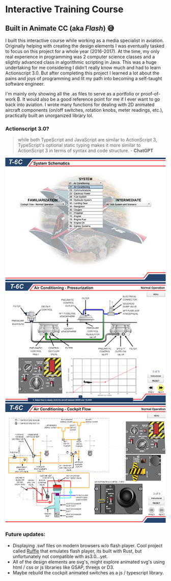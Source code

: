 Interactive Training Course
===
Built in Animate CC (aka *Flash*) :sweat_smile:
---

I built this interactive course while working as a media specialist in aviation. Originally helping with creating the design elements I was eventually tasked to focus on this project for a whole year (2016-2017). At the time, my only real experience in programming was 2 computer science classes and a slightly advanced class in algorithmic scripting in Java. This was a huge undertaking for me considering I didn't really know much and had to learn Actionscript 3.0. But after completing this project I learned a lot about the pains and joys of programming and lit my path into becoming a self-taught software engineer.

I'm mainly only showing all the .as files to serve as a portfolio or proof-of-work ₿. It would also be a good reference point for me if I ever want to go back into aviation. I wrote many functions for dealing with 2D animated aircraft components (on/off switches, rotation knobs, meter readings, etc.), practically built an unorganized library lol.

### Actionscript 3.0?
> while both TypeScript and JavaScript are similar to ActionScript 3, TypeScript's optional static typing makes it more similar to ActionScript 3 in terms of syntax and code structure. - **ChatGPT**

![alt menu](2.png)
![alt pressure](3.png)
![alt ac](1.png)

### Future updates:
* Displaying .swf files on modern browsers w/o flash player. Cool project called [Ruffle](https://ruffle.rs/) that emulates flash player, its built with Rust, but unfortunately not compatible with as3.0...yet.
* All of the design elements are svg's, might explore animated svg's using html / css or js libraries like GSAP, threejs or D3.
* Maybe rebuild the cockpit animated switches as a js / typescript library.





